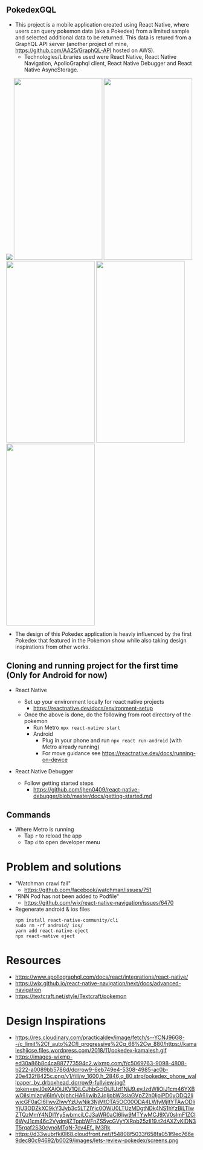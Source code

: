 ## PokedexGQL
- This project is a mobile application created using React Native, where users can query pokemon data (aka a Pokedex) from
a limited sample and selected additional data to be returned. This data is retured from a GraphQL API server (another project of mine, https://github.com/AA25/GraphQL-API hosted on AWS).
    - Technologies/Libraries used were React Native, React Native Navigation, ApolloGraphql client, React Native Debugger and React Native AsyncStorage.

![](https://media.giphy.com/media/BCfrqGTqQOGFzFPd9f/giphy.gif)
<img src="https://i.imgur.com/zu4afFE.jpg" width="234" height="480">
<img src="https://imgur.com/NFMPfQn.jpg"  width="234" height="480">
<img src="https://imgur.com/szUhu6y.jpg"  width="234" height="480">
<img src="https://imgur.com/onAr0Z6.jpg"  width="234" height="480">
<img src="https://imgur.com/Ybb8kXP.jpg"  width="234" height="480">

- The design of this Pokedex application is heavly influenced by the first Pokedex that featured in the Pokemon show while also taking design inspirations from other works.

## Cloning and running project for the first time (Only for Android for now)
- React Native
    - Set up your environment locally for react native projects
        - https://reactnative.dev/docs/environment-setup
    - Once the above is done, do the following from root directory of the pokemon
        - Run Metro `npx react-native start` 
        - Android
            - Plug in your phone and run `npx react run-android` (with Metro already running)
            - For move guidance see https://reactnative.dev/docs/running-on-device

- React Native Debugger
    - Follow getting started steps
        - https://github.com/jhen0409/react-native-debugger/blob/master/docs/getting-started.md
            
## Commands
- Where Metro is running
    - Tap `r` to reload the app
    - Tap `d` to open developer menu

# Problem and solutions
- "Watchman crawl fail"
    - https://github.com/facebook/watchman/issues/751
- "RNN Pod has not been added to Podfile"
    - https://github.com/wix/react-native-navigation/issues/6470
- Regenerate android & ios files
    ```
    npm install react-native-community/cli
    sudo rm -rf android/ ios/
    yarn add react-native-eject
    npx react-native eject
    ```

# Resources
- https://www.apollographql.com/docs/react/integrations/react-native/
- https://wix.github.io/react-native-navigation/next/docs/advanced-navigation
- https://textcraft.net/style/Textcraft/pokemon

# Design Inspirations
- https://res.cloudinary.com/practicaldev/image/fetch/s--YCNJ96G8--/c_limit%2Cf_auto%2Cfl_progressive%2Cq_66%2Cw_880/https://kamaleshjicse.files.wordpress.com/2018/11/pokedex-kamalesh.gif
- https://images-wixmp-ed30a86b8c4ca887773594c2.wixmp.com/f/c5069763-9098-4808-b222-a0089bb5786d/dcrrow9-6eb749e4-5308-4985-ac0b-20e432f8425c.png/v1/fill/w_1600,h_2846,q_80,strp/pokedex_phone_wallpaper_by_drboxhead_dcrrow9-fullview.jpg?token=eyJ0eXAiOiJKV1QiLCJhbGciOiJIUzI1NiJ9.eyJzdWIiOiJ1cm46YXBwOiIsImlzcyI6InVybjphcHA6Iiwib2JqIjpbW3siaGVpZ2h0IjoiPD0yODQ2IiwicGF0aCI6IlwvZlwvYzUwNjk3NjMtOTA5OC00ODA4LWIyMjItYTAwODliYjU3ODZkXC9kY3Jyb3c5LTZlYjc0OWU0LTUzMDgtNDk4NS1hYzBiLTIwZTQzMmY4NDI1Yy5wbmciLCJ3aWR0aCI6Ijw9MTYwMCJ9XV0sImF1ZCI6WyJ1cm46c2VydmljZTppbWFnZS5vcGVyYXRpb25zIl19.t2dAXZvKlDN3T5rqaf2S30cynoMTqN-7cv4Ef_jM3Rk
- https://d33wubrfki0l68.cloudfront.net/f54808f5033f658fa051f9ec766e9dec80c94692/b0029/images/lets-review-pokedex/screens.png

